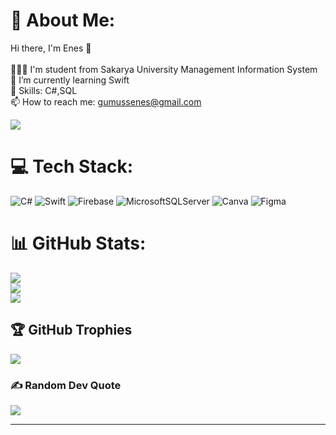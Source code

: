 # 💫 About Me:
Hi there, I'm Enes 👋<br><br>👩🏼‍🎓 I'm student from Sakarya University Management Information System<br>🌱 I’m currently learning Swift<br>🔭 Skills: C#,SQL<br>📫 How to reach me: gumussenes@gmail.com

[![](https://visitcount.itsvg.in/api?id=enesgumus&label=Profile%20Views&color=0&icon=2&pretty=true)](https://visitcount.itsvg.in)

# 💻 Tech Stack:
![C#](https://img.shields.io/badge/c%23-%23239120.svg?style=for-the-badge&logo=c-sharp&logoColor=white) ![Swift](https://img.shields.io/badge/swift-F54A2A?style=for-the-badge&logo=swift&logoColor=white) ![Firebase](https://img.shields.io/badge/firebase-%23039BE5.svg?style=for-the-badge&logo=firebase) ![MicrosoftSQLServer](https://img.shields.io/badge/Microsoft%20SQL%20Sever-CC2927?style=for-the-badge&logo=microsoft%20sql%20server&logoColor=white) ![Canva](https://img.shields.io/badge/Canva-%2300C4CC.svg?style=for-the-badge&logo=Canva&logoColor=white) 	![Figma](https://img.shields.io/badge/figma-%23F24E1E.svg?style=for-the-badge&logo=figma&logoColor=white)
# 📊 GitHub Stats:
![](https://github-readme-stats.vercel.app/api?username=enesgumus&theme=dark&hide_border=true&include_all_commits=false&count_private=true)<br/>
![](https://github-readme-streak-stats.herokuapp.com/?user=enesgumus&theme=dark&hide_border=true)<br/>
![](https://github-readme-stats.vercel.app/api/top-langs/?username=enesgumus&theme=dark&hide_border=true&include_all_commits=false&count_private=true&layout=compact)

## 🏆 GitHub Trophies
![](https://github-profile-trophy.vercel.app/?username=enesgumus&theme=radical&no-frame=false&no-bg=true&margin-w=4)

### ✍️ Random Dev Quote
![](https://quotes-github-readme.vercel.app/api?type=horizontal&theme=gruvbox)


---

<!-- Proudly created with GPRM ( https://gprm.itsvg.in ) -->
